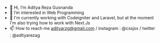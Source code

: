 - 👋 Hi, I’m Aditya Reza Gusnanda
- 👀 I’m interested in Web Programming
- 🌱 I'm currently working with Codeigniter and Laravel, but at the moment I'm also trying how to work with Next.Js
- 📫 How to reach me adityarzg@gmail.com / instagram : @cssjsx / twitter : @adityarezag

<!---
adityarzg/adityarzg is a ✨ special ✨ repository because its `README.md` (this file) appears on your GitHub profile.
You can click the Preview link to take a look at your changes.
--->
